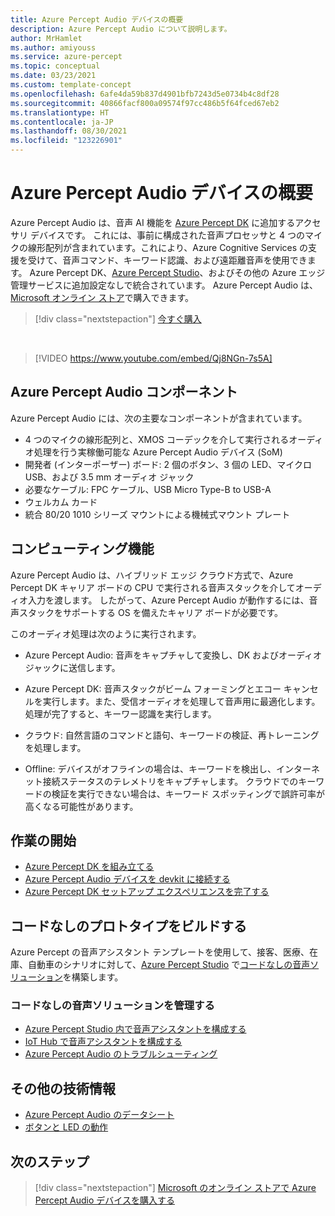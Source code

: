 ```yaml
---
title: Azure Percept Audio デバイスの概要
description: Azure Percept Audio について説明します。
author: MrHamlet
ms.author: amiyouss
ms.service: azure-percept
ms.topic: conceptual
ms.date: 03/23/2021
ms.custom: template-concept
ms.openlocfilehash: 6afe4da59b837d4901bfb7243d5e0734b4c8df28
ms.sourcegitcommit: 40866facf800a09574f97cc486b5f64fced67eb2
ms.translationtype: HT
ms.contentlocale: ja-JP
ms.lasthandoff: 08/30/2021
ms.locfileid: "123226901"
---
```

# <a name="azure-percept-audio-device-overview"></a>Azure Percept Audio デバイスの概要

Azure Percept Audio は、音声 AI 機能を [Azure Percept DK](./overview-azure-percept-dk.md) に追加するアクセサリ デバイスです。 これには、事前に構成された音声プロセッサと 4 つのマイクの線形配列が含まれています。これにより、Azure Cognitive Services の支援を受けて、音声コマンド、キーワード認識、および遠距離音声を使用できます。 Azure Percept DK、[Azure Percept Studio](https://go.microsoft.com/fwlink/?linkid=2135819)、およびその他の Azure エッジ管理サービスに追加設定なしで統合されています。 Azure Percept Audio は、[Microsoft オンライン ストア](https://go.microsoft.com/fwlink/p/?LinkId=2155270)で購入できます。

> [!div class="nextstepaction"]
> [今すぐ購入](https://go.microsoft.com/fwlink/p/?LinkId=2155270)

</br>

> [!VIDEO https://www.youtube.com/embed/Qj8NGn-7s5A]

## <a name="azure-percept-audio-components"></a>Azure Percept Audio コンポーネント

Azure Percept Audio には、次の主要なコンポーネントが含まれています。

- 4 つのマイクの線形配列と、XMOS コーデックを介して実行されるオーディオ処理を行う実稼働可能な Azure Percept Audio デバイス (SoM)
- 開発者 (インターポーザー) ボード: 2 個のボタン、3 個の LED、マイクロ USB、および 3.5 mm オーディオ ジャック
- 必要なケーブル: FPC ケーブル、USB Micro Type-B to USB-A
- ウェルカム カード
- 統合 80/20 1010 シリーズ マウントによる機械式マウント プレート

## <a name="compute-capabilities"></a>コンピューティング機能 

Azure Percept Audio は、ハイブリッド エッジ クラウド方式で、Azure Percept DK キャリア ボードの CPU で実行される音声スタックを介してオーディオ入力を渡します。 したがって、Azure Percept Audio が動作するには、音声スタックをサポートする OS を備えたキャリア ボードが必要です。 

このオーディオ処理は次のように実行されます。 

- Azure Percept Audio: 音声をキャプチャして変換し、DK およびオーディオ ジャックに送信します。

- Azure Percept DK: 音声スタックがビーム フォーミングとエコー キャンセルを実行します。また、受信オーディオを処理して音声用に最適化します。 処理が完了すると、キーワー認識を実行します。

- クラウド: 自然言語のコマンドと語句、キーワードの検証、再トレーニングを処理します。 

- Offline: デバイスがオフラインの場合は、キーワードを検出し、インターネット接続ステータスのテレメトリをキャプチャします。 クラウドでのキーワードの検証を実行できない場合は、キーワード スポッティングで誤許可率が高くなる可能性があります。 

## <a name="getting-started"></a>作業の開始

- [Azure Percept DK を組み立てる](./quickstart-percept-dk-unboxing.md)
- [Azure Percept Audio デバイスを devkit に接続する](./quickstart-percept-audio-setup.md)
- [Azure Percept DK セットアップ エクスペリエンスを完了する](./quickstart-percept-dk-set-up.md)

## <a name="build-a-no-code-prototype"></a>コードなしのプロトタイプをビルドする

Azure Percept の音声アシスタント テンプレートを使用して、接客、医療、在庫、自動車のシナリオに対して、[Azure Percept Studio](https://go.microsoft.com/fwlink/?linkid=2135819) で[コードなしの音声ソリューション](./tutorial-no-code-speech.md)を構築します。

### <a name="manage-your-no-code-speech-solution"></a>コードなしの音声ソリューションを管理する

- [Azure Percept Studio 内で音声アシスタントを構成する](./how-to-manage-voice-assistant.md)
- [IoT Hub で音声アシスタントを構成する](./how-to-configure-voice-assistant.md)
- [Azure Percept Audio のトラブルシューティング](./troubleshoot-audio-accessory-speech-module.md)

## <a name="additional-technical-information"></a>その他の技術情報

- [Azure Percept Audio のデータシート](./azure-percept-audio-datasheet.md)
- [ボタンと LED の動作](./audio-button-led-behavior.md)

## <a name="next-steps"></a>次のステップ

> [!div class="nextstepaction"]
> [Microsoft のオンライン ストアで Azure Percept Audio デバイスを購入する](https://go.microsoft.com/fwlink/p/?LinkId=2155270)
